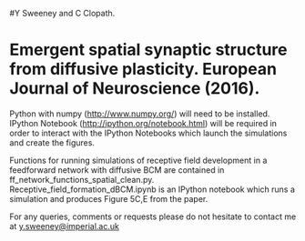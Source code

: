 #Y Sweeney and C Clopath. 
# Emergent spatial synaptic structure from diffusive plasticity. European Journal of Neuroscience (2016).

Python with numpy (http://www.numpy.org/) will need to be installed. 
IPython Notebook (http://ipython.org/notebook.html) will be required in order to interact with the IPython Notebooks which launch the simulations and create the figures.

Functions for running simulations of receptive field development in a feedforward network with diffusive BCM are contained in ff_network_functions_spatial_clean.py. Receptive_field_formation_dBCM.ipynb is an IPython notebook which runs a simulation and produces Figure 5C,E from the paper.

For any queries, comments or requests please do not hesitate to contact me at y.sweeney@imperial.ac.uk 
